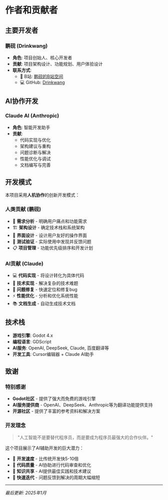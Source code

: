 # 作者和贡献者

## 主要开发者

### 鹏砚 (Drinkwang)
- **角色**: 项目创始人、核心开发者
- **贡献**: 项目架构设计、功能规划、用户体验设计
- **联系方式**:
  - 🎥 B站: [鹏砚的B站空间](https://space.bilibili.com/13061595?spm_id_from=333.337.0.0)
  - 💻 GitHub: [Drinkwang](https://github.com/Drinkwang)

## AI协作开发

### Claude AI (Anthropic)
- **角色**: 智能开发助手
- **贡献**: 
  - 代码实现与优化
  - 架构建议与重构
  - 问题诊断与解决
  - 性能优化与调试
  - 文档编写与完善

## 开发模式

本项目采用**人机协作**的创新开发模式：

### 人类贡献 (鹏砚)
- 🎯 **需求分析** - 明确用户痛点和功能需求
- 🏗️ **架构设计** - 确定技术栈和系统架构
- 🎨 **界面设计** - 设计用户友好的操作界面
- 🧪 **测试验证** - 实际使用中发现并反馈问题
- 📋 **项目管理** - 功能优先级排序和开发计划

### AI贡献 (Claude)
- 💻 **代码实现** - 将设计转化为具体代码
- 🔧 **技术实现** - 解决复杂的技术难题
- 🐛 **问题修复** - 快速定位和修复bug
- ⚡ **性能优化** - 分析和优化系统性能
- 📚 **文档生成** - 自动生成技术文档

## 技术栈

- **游戏引擎**: Godot 4.x
- **编程语言**: GDScript
- **AI服务**: OpenAI, DeepSeek, Claude, 百度翻译等
- **开发工具**: Cursor编辑器 + Claude AI助手

## 致谢

### 特别感谢
- **Godot社区** - 提供了强大而免费的游戏引擎
- **AI服务提供商** - OpenAI、DeepSeek、Anthropic等为翻译功能提供支持
- **开源社区** - 提供了丰富的参考资料和解决方案

### 开发理念
> "人工智能不是要替代程序员，而是要成为程序员最强大的合作伙伴。"

这个项目展示了AI辅助开发的巨大潜力：
- 🚀 **开发速度** - 比传统开发快5-10倍
- 🎯 **代码质量** - AI协助进行代码审查和优化
- 🧠 **知识共享** - AI提供最佳实践和技术建议
- 🔄 **快速迭代** - 问题反馈到解决的周期大幅缩短

---

*最后更新: 2025年1月* 